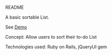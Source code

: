 README

A basic sortable List.

See [Demo](mysortableapp.herokuapp.com)

Concept:  Allow users to sort their to-do List

Technologies used:  Ruby on Rails, jQueryUI gem
